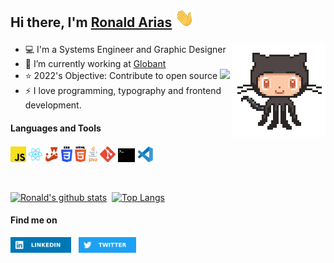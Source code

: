 <h2 align="left">Hi there, I'm <a href="https://www.linkedin.com/in/rparias/" target="_blank" rel="noopener noreferrer">Ronald Arias</a> <img src="https://raw.githubusercontent.com/ABSphreak/ABSphreak/master/gifs/Hi.gif" height="30" />
 
<a href="https://github.com/rparias"><img align='right' src='https://raw.githubusercontent.com/rparias/rparias/main/svg/github-icon-moving.gif' width='150"'></a></h2>

- 💻 I'm a Systems Engineer and Graphic Designer
- 🏢 I’m currently working at [Globant](https://www.globant.com) 
- ⭐ 2022's Objective: Contribute to open source <img src="https://media.giphy.com/media/WUlplcMpOCEmTGBtBW/giphy.gif" width="30">
- ⚡ I love programming, typography and frontend development.


#### Languages and Tools 
<p>
  <code><img height="25" src="https://raw.githubusercontent.com/rparias/rparias/main/svg/javascript.svg" alt="JavaScript"></code>
  <code><img height="25" src="https://raw.githubusercontent.com/rparias/rparias/main/svg/react-2.svg" alt="React"></code>
  <code><img height="25" src="https://raw.githubusercontent.com/rparias/rparias/main/svg/jest-seeklogo.com.svg" alt="Jest"></code>
  <code><img height="25" src="https://raw.githubusercontent.com/rparias/rparias/main/svg/css-3.svg" alt="CSS"></code>
  <code><img height="25" src="https://raw.githubusercontent.com/rparias/rparias/main/svg/html-5.svg" alt="HTML"></code>
  <code><img height="27" src="https://raw.githubusercontent.com/rparias/rparias/main/svg/java-4.svg" alt="java"></code>
  <code><img height="25" src="https://raw.githubusercontent.com/rparias/rparias/main/svg/git-icon.svg" alt="git"></code>
  <code><img height="22" src="https://raw.githubusercontent.com/rparias/rparias/main/svg/terminal-1.svg" alt="terminal"></code>
  <code><img height="25" src="https://raw.githubusercontent.com/rparias/rparias/main/svg/visual-studio-code-1.svg" alt="Visual Code Studio"></code>

</p>

<br />

[![Ronald's github stats](https://github-readme-stats.vercel.app/api?username=rparias&count_private=true&show_icons=true&theme=blue-green&hide_rank=false&hide=stars&include_all_commits=true)](https://github.com/rparias?tab=repositories)&nbsp;&nbsp;[![Top Langs](https://github-readme-stats.vercel.app/api/top-langs/?username=rparias&layout=compact&langs_count=6&theme=blue-green)](https://github.com/rparias)


#### Find me on  

 <p align='left'>
   <a href="https://www.linkedin.com/in/rparias/" target="_blank"><img height="25" src="https://raw.githubusercontent.com/rparias/rparias/main/svg/linkedin-rect.svg"></a>&nbsp;&nbsp;
 <a href="https://twitter.com/rparias_" target="_blank"><img height="25" src="https://raw.githubusercontent.com/rparias/rparias/main/svg/twitter-rect.svg"></a>&nbsp;&nbsp;
 </p>
